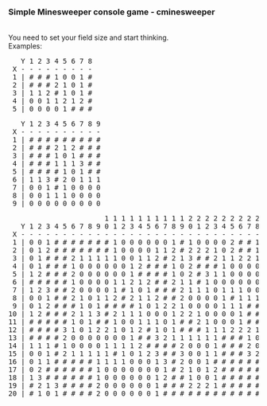 <h3>Simple Minesweeper console game - cminesweeper</h3>
<br>
You need to set your field size and start thinking.<br>
Examples:<br>
<pre>
   Y 1 2 3 4 5 6 7 8
 X - - - - - - - - -
 1 | # # # 1 0 0 1 #
 2 | # # # 2 1 0 1 #
 3 | 1 1 2 # 1 0 1 #
 4 | 0 0 1 1 2 1 2 #
 5 | 0 0 0 0 1 # # #
</pre>
<pre>
   Y 1 2 3 4 5 6 7 8 9
 X - - - - - - - - - -
 1 | # # # # # # # # #
 2 | # # # 2 1 2 # # #
 3 | # # # 1 0 1 # # #
 4 | # # # 1 1 1 3 # #
 5 | # # # # 1 0 1 # #
 6 | 1 1 3 # 2 0 1 1 1
 7 | 0 0 1 # 1 0 0 0 0
 8 | 0 0 1 1 1 0 0 0 0
 9 | 0 0 0 0 0 0 0 0 0
</pre>
<pre>
                       1 1 1 1 1 1 1 1 1 1 2 2 2 2 2 2 2 2 2 2 3
   Y 1 2 3 4 5 6 7 8 9 0 1 2 3 4 5 6 7 8 9 0 1 2 3 4 5 6 7 8 9 0
 X - - - - - - - - - - - - - - - - - - - - - - - - - - - - - - -
 1 | 0 0 1 # # # # # # # 1 0 0 0 0 0 0 1 # 1 0 0 0 0 2 # # 1 0 0
 2 | 0 1 2 # # # # # # # 1 0 0 0 0 1 1 2 # 2 2 2 1 0 2 # # 1 0 0
 3 | 0 1 # # # 2 1 1 1 1 1 0 0 1 1 2 # 2 1 3 # # 2 1 1 2 2 1 0 0
 4 | 0 1 # # # 1 0 0 0 0 0 0 1 2 # # # 1 0 2 # # # 1 0 0 0 0 1 1
 5 | 1 2 # # # 2 0 0 0 0 0 0 1 # # # # 1 0 2 # 3 1 1 0 0 0 0 1 #
 6 | # # # # # 1 0 0 0 0 1 1 2 1 2 # # 2 1 1 # 1 0 0 0 0 0 0 1 1
 7 | 1 2 3 # # 2 0 0 0 0 1 # 1 0 1 # # # 2 1 1 1 0 1 1 1 0 0 0 0
 8 | 0 0 1 # # 2 1 0 1 1 2 # 2 1 1 2 # # 2 0 0 0 0 1 # 1 1 1 1 0
 9 | 0 1 2 # # # 1 0 1 # # # # 1 0 1 2 2 1 0 0 0 0 1 1 1 # # 1 0
10 | 1 2 # # # 2 1 1 3 # 2 1 1 1 0 0 0 1 2 2 1 0 0 0 0 1 # # 2 1
11 | # # # # # 1 0 1 # # 1 0 0 1 1 1 0 1 # # 2 1 0 0 0 1 # # # #
12 | # # # # 3 1 0 1 2 2 1 0 1 2 # 1 0 1 # # # 1 1 1 2 2 2 1 1 1
13 | # # # # 2 0 0 0 0 0 0 0 1 # # 3 2 1 1 1 1 1 1 # # # 1 0 0 0
14 | 1 1 1 # 1 0 0 0 0 1 1 1 1 2 # # # # 2 0 0 0 1 # # # 2 0 0 0
15 | 0 0 1 # 2 1 1 1 1 1 # 1 0 1 2 3 # # 3 0 0 1 1 # # # 3 2 1 1
16 | 0 1 1 # # # # # 1 1 1 1 0 0 0 1 3 # 2 0 0 1 # # # # # # # #
17 | 0 2 # # # # # # 1 0 0 0 0 0 0 0 1 # 2 1 0 1 2 # # # # # # #
18 | 1 3 # # # # # # 1 0 0 0 0 0 0 1 2 # # 1 0 0 1 # # # # # # #
19 | # 2 1 3 # # # # 2 0 0 0 0 0 0 1 # # # 2 2 2 1 # # # # # # #
20 | # 1 0 1 # # # # 2 0 0 0 0 0 0 1 # # # # # # # # # # # # # #
</pre>
